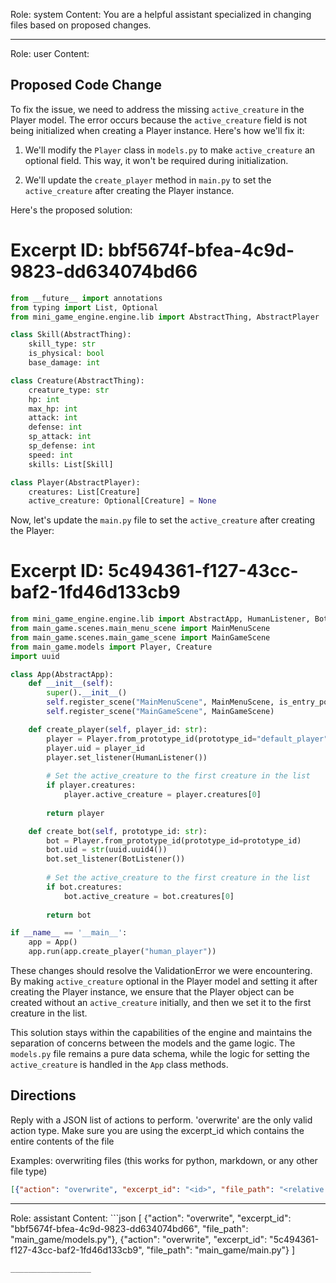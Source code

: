 Role: system
Content: You are a helpful assistant specialized in changing files based on proposed changes.
__________________
Role: user
Content: 
## Proposed Code Change
To fix the issue, we need to address the missing `active_creature` in the Player model. The error occurs because the `active_creature` field is not being initialized when creating a Player instance. Here's how we'll fix it:

1. We'll modify the `Player` class in `models.py` to make `active_creature` an optional field. This way, it won't be required during initialization.

2. We'll update the `create_player` method in `main.py` to set the `active_creature` after creating the Player instance.

Here's the proposed solution:

# Excerpt ID: bbf5674f-bfea-4c9d-9823-dd634074bd66
```python main_game/models.py
from __future__ import annotations
from typing import List, Optional
from mini_game_engine.engine.lib import AbstractThing, AbstractPlayer

class Skill(AbstractThing):
    skill_type: str
    is_physical: bool
    base_damage: int

class Creature(AbstractThing):
    creature_type: str
    hp: int
    max_hp: int
    attack: int
    defense: int
    sp_attack: int
    sp_defense: int
    speed: int
    skills: List[Skill]

class Player(AbstractPlayer):
    creatures: List[Creature]
    active_creature: Optional[Creature] = None
```

Now, let's update the `main.py` file to set the `active_creature` after creating the Player:

# Excerpt ID: 5c494361-f127-43cc-baf2-1fd46d133cb9
```python main_game/main.py
from mini_game_engine.engine.lib import AbstractApp, HumanListener, BotListener
from main_game.scenes.main_menu_scene import MainMenuScene
from main_game.scenes.main_game_scene import MainGameScene
from main_game.models import Player, Creature
import uuid

class App(AbstractApp):
    def __init__(self):
        super().__init__()
        self.register_scene("MainMenuScene", MainMenuScene, is_entry_point=True)
        self.register_scene("MainGameScene", MainGameScene)

    def create_player(self, player_id: str):
        player = Player.from_prototype_id(prototype_id="default_player")
        player.uid = player_id
        player.set_listener(HumanListener())
        
        # Set the active_creature to the first creature in the list
        if player.creatures:
            player.active_creature = player.creatures[0]
        
        return player

    def create_bot(self, prototype_id: str):
        bot = Player.from_prototype_id(prototype_id=prototype_id)
        bot.uid = str(uuid.uuid4())
        bot.set_listener(BotListener())
        
        # Set the active_creature to the first creature in the list
        if bot.creatures:
            bot.active_creature = bot.creatures[0]
        
        return bot

if __name__ == '__main__':
    app = App()
    app.run(app.create_player("human_player"))
```

These changes should resolve the ValidationError we were encountering. By making `active_creature` optional in the Player model and setting it after creating the Player instance, we ensure that the Player object can be created without an `active_creature` initially, and then we set it to the first creature in the list.

This solution stays within the capabilities of the engine and maintains the separation of concerns between the models and the game logic. The `models.py` file remains a pure data schema, while the logic for setting the `active_creature` is handled in the `App` class methods.

## Directions
Reply with a JSON list of actions to perform. 'overwrite' are the only valid action type. 
Make sure you are using the excerpt_id which contains the entire contents of the file

Examples:
overwriting files (this works for python, markdown, or any other file type)
```json output_example1
[{"action": "overwrite", "excerpt_id": "<id>", "file_path": "<relative file path>"}]
```

__________________
Role: assistant
Content: ```json
[
    {"action": "overwrite", "excerpt_id": "bbf5674f-bfea-4c9d-9823-dd634074bd66", "file_path": "main_game/models.py"},
    {"action": "overwrite", "excerpt_id": "5c494361-f127-43cc-baf2-1fd46d133cb9", "file_path": "main_game/main.py"}
]
```
__________________
